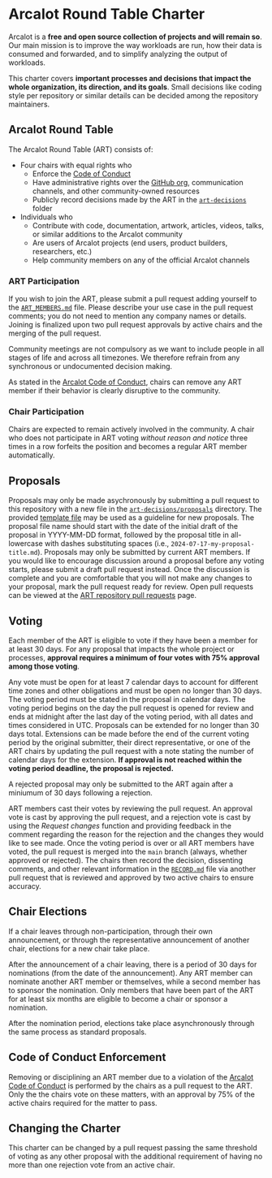 # Arcalot Round Table Charter

Arcalot is a **free and open source collection of projects and will remain so**. Our main mission is to improve the way workloads are run, how their data is consumed and forwarded, and to simplify analyzing the output of workloads.

This charter covers **important processes and decisions that impact the whole organization, its direction, and its goals**. Small decisions like coding style per repository or similar details can be decided among the repository maintainers.

## Arcalot Round Table

The Arcalot Round Table (ART) consists of:
* Four chairs with equal rights who
  - Enforce the [Code of Conduct](https://github.com/arcalot/.github/blob/main/CODE_OF_CONDUCT.md)
  - Have administrative rights over the [GitHub org](https://github.com/arcalot), communication channels, and other community-owned resources
  - Publicly record decisions made by the ART in the [`art-decisions`](art-decisions) folder
* Individuals who
  - Contribute with code, documentation, artwork, articles, videos, talks, or similar additions to the Arcalot community
  - Are users of Arcalot projects (end users, product builders, researchers, etc.)
  - Help community members on any of the official Arcalot channels

### ART Participation

If you wish to join the ART, please submit a pull request adding yourself to the [`ART_MEMBERS.md`](ART_MEMBERS.md) file. Please describe your use case in the pull request comments; you do not need to mention any company names or details. Joining is finalized upon two pull request approvals by active chairs and the merging of the pull request.

Community meetings are not compulsory as we want to include people in all stages of life and across all timezones. We therefore refrain from any synchronous or undocumented decision making.

As stated in the [Arcalot Code of Conduct](https://github.com/arcalot/.github/blob/main/CODE_OF_CONDUCT.md), chairs can remove any ART member if their behavior is clearly disruptive to the community.


### Chair Participation

Chairs are expected to remain actively involved in the community. A chair who does not participate in ART voting *without reason and notice* three times in a row forfeits the position and becomes a regular ART member automatically.


## Proposals

Proposals may only be made asychronously by submitting a pull request to this repository with a new file in the [`art-decisions/proposals`](art-decisions/proposals) directory. The provided [template file](art-decisions/proposals/template.md) may be used as a guideline for new proposals. The proposal file name should start with the date of the initial draft of the proposal in YYYY-MM-DD format, followed by the proposal title in all-lowercase with dashes substituting spaces (i.e., `2024-07-17-my-proposal-title.md`). Proposals may only be submitted by current ART members. If you would like to encourage discussion around a proposal before any voting starts, please submit a draft pull request instead. Once the discussion is complete and you are comfortable that you will not make any changes to your proposal, mark the pull request ready for review. Open pull requests can be viewed at the [ART repository pull requests](https://github.com/arcalot/arcalot-round-table/pulls) page.

## Voting

Each member of the ART is eligible to vote if they have been a member for at least 30 days. For any proposal that impacts the whole project or processes, **approval requires a minimum of four votes with 75% approval among those voting**.

Any vote must be open for at least 7 calendar days to account for different time zones and other obligations and must be open no longer than 30 days. The voting period must be stated in the proposal in calendar days. The voting period begins on the day the pull request is opened for review and ends at midnight after the last day of the voting period, with all dates and times considered in UTC. Proposals can be extended for no longer than 30 days total. Extensions can be made before the end of the current voting period by the original submitter, their direct representative, or one of the ART chairs by updating the pull request with a note stating the number of calendar days for the extension. **If approval is not reached within the voting period deadline, the proposal is rejected.**

A rejected proposal may only be submitted to the ART again after a miniumum of 30 days following a rejection.

ART members cast their votes by reviewing the pull request. An approval vote is cast by approving the pull request, and a rejection vote is cast by using the *Request changes* function and providing feedback in the comment regarding the reason for the rejection and the changes they would like to see made. Once the voting period is over or all ART members have voted, the pull request is merged into the `main` branch (always, whether approved or rejected). The chairs then record the decision, dissenting comments, and other relevant information in the [`RECORD.md`](art-decisions/RECORD.md) file via another pull request that is reviewed and approved by two active chairs to ensure accuracy.

## Chair Elections

If a chair leaves through non-participation, through their own announcement, or through the representative announcement of another chair, elections for a new chair take place.

After the announcement of a chair leaving, there is a period of 30 days for nominations (from the date of the announcement). Any ART member can nominate another ART member or themselves, while a second member has to sponsor the nomination. Only members that have been part of the ART for at least six months are eligible to become a chair or sponsor a nomination.

After the nomination period, elections take place asynchronously through the same process as standard proposals.

## Code of Conduct Enforcement

Removing or disciplining an ART member due to a violation of the [Arcalot Code of Conduct](https://github.com/arcalot/.github/blob/main/CODE_OF_CONDUCT.md) is performed by the chairs as a pull request to the ART. Only the the chairs vote on these matters, with an approval by 75% of the active chairs required for the matter to pass.

## Changing the Charter

This charter can be changed by a pull request passing the same threshold of voting as any other proposal with the additional requirement of having no more than one rejection vote from an active chair.
